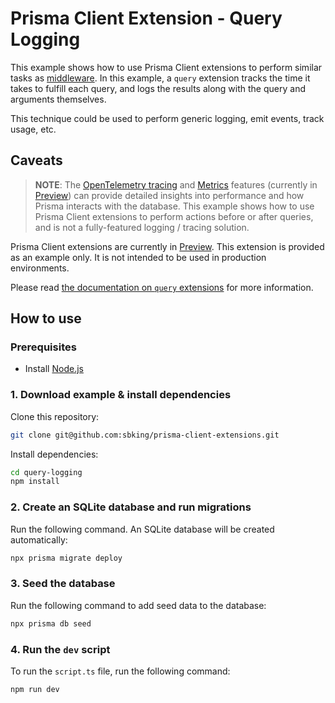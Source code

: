 # Prisma Client Extension - Query Logging

This example shows how to use Prisma Client extensions to perform similar tasks as [middleware](https://www.prisma.io/docs/concepts/components/prisma-client/middleware). In this example, a `query` extension tracks the time it takes to fulfill each query, and logs the results along with the query and arguments themselves.

This technique could be used to perform generic logging, emit events, track usage, etc.

## Caveats

> **NOTE**: The [OpenTelemetry tracing](https://www.prisma.io/docs/concepts/components/prisma-client/opentelemetry-tracing) and [Metrics](https://www.prisma.io/docs/concepts/components/prisma-client/metrics) features (currently in [Preview](https://www.prisma.io/docs/about/prisma/releases#preview)) can provide detailed insights into performance and how Prisma interacts with the database. This example shows how to use Prisma Client extensions to perform actions before or after queries, and is not a fully-featured logging / tracing solution.

Prisma Client extensions are currently in [Preview](https://www.prisma.io/docs/about/prisma/releases#preview). This extension is provided as an example only. It is not intended to be used in production environments.

Please read [the documentation on `query` extensions](https://www.prisma.io/docs/concepts/components/prisma-client/client-extensions/query) for more information.

## How to use

### Prerequisites

- Install [Node.js](https://nodejs.org/en/download/)

### 1. Download example & install dependencies

Clone this repository:

```sh
git clone git@github.com:sbking/prisma-client-extensions.git
```

Install dependencies:

```sh
cd query-logging
npm install
```

### 2. Create an SQLite database and run migrations

Run the following command. An SQLite database will be created automatically:

```sh
npx prisma migrate deploy
```

### 3. Seed the database

Run the following command to add seed data to the database:

```sh
npx prisma db seed
```

### 4. Run the `dev` script

To run the `script.ts` file, run the following command:

```sh
npm run dev
```
